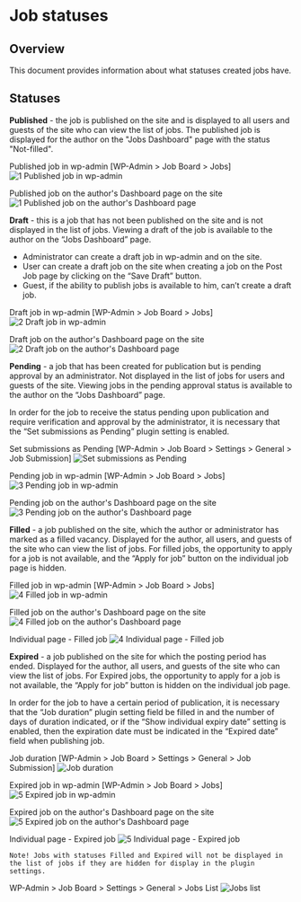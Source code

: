 # Job statuses

## Overview
This document provides information about what statuses created jobs have.

## Statuses

**Published** - the job is published on the site and is displayed to all users and guests of the site who can view the list of jobs. The published job is displayed for the author on the "Jobs Dashboard" page with the status "Not-filled".

Published job in wp-admin [WP-Admin > Job Board > Jobs]
![1  Published job in wp-admin](https://user-images.githubusercontent.com/28895658/227876480-c4c106b6-0e3a-4dde-a786-48111eba56ff.jpg)

Published job on the author's Dashboard page on the site
![1  Published job on the author's Dashboard page](https://user-images.githubusercontent.com/28895658/227877032-349d3467-e9a8-4f1b-9fe2-e020aacfc3a7.jpg)

**Draft** - this is a job that has not been published on the site and is not displayed in the list of jobs. Viewing a draft of the job is available to the author on the “Jobs Dashboard” page.

-	Administrator can create a draft job in wp-admin and on the site.
-	User can create a draft job on the site when creating a job on the Post Job page by clicking on the “Save Draft” button.
-	Guest, if the ability to publish jobs is available to him, can’t create a draft job.

Draft job in wp-admin [WP-Admin > Job Board > Jobs]
![2  Draft job in wp-admin](https://user-images.githubusercontent.com/28895658/227878041-6e6087fc-7315-45ac-897e-59510cb07ede.jpg)

Draft job on the author's Dashboard page on the site
![2  Draft job on the author's Dashboard page](https://user-images.githubusercontent.com/28895658/227878164-89d3105a-5495-487c-80a5-e72f83f2fa2e.jpg)

**Pending** - a job that has been created for publication but is pending approval by an administrator. Not displayed in the list of jobs for users and guests of the site. Viewing jobs in the pending approval status is available to the author on the “Jobs Dashboard” page.

In order for the job to receive the status pending upon publication and require verification and approval by the administrator, it is necessary that the “Set submissions as Pending” plugin setting is enabled.

Set submissions as Pending [WP-Admin > Job Board > Settings > General > Job Submission]
![Set submissions as Pending](https://user-images.githubusercontent.com/28895658/227878738-da534cd1-2c4f-4841-af01-b6eef5a0f28d.jpg)

Pending job in wp-admin [WP-Admin > Job Board > Jobs]
![3  Pending job in wp-admin](https://user-images.githubusercontent.com/28895658/227879094-c1d664d2-668b-4a3f-bf48-f09e87d3a7c6.jpg)

Pending job on the author's Dashboard page on the site
![3  Pending job on the author's Dashboard page](https://user-images.githubusercontent.com/28895658/227879332-99fb03cd-e096-4483-be82-14696316da41.jpg)

**Filled** - a job published on the site, which the author or administrator has marked as a filled vacancy. Displayed for the author, all users, and guests of the site who can view the list of jobs. For filled jobs, the opportunity to apply for a job is not available, and the “Apply for job” button on the individual job page is hidden.

Filled job in wp-admin [WP-Admin > Job Board > Jobs]
![4  Filled job in wp-admin](https://user-images.githubusercontent.com/28895658/227879591-22926d2e-fa1c-4e8d-a1ae-68ddd9ed72ae.jpg)

Filled job on the author's Dashboard page on the site
![4  Filled job on the author's Dashboard page](https://user-images.githubusercontent.com/28895658/227879737-c361dd19-973d-49da-99e3-9fbaa9e95de1.jpg)

Individual page - Filled job
![4  Individual page - Filled job](https://user-images.githubusercontent.com/28895658/227879915-e8a6c36a-07a4-41b3-9991-aa4a5113bff8.jpg)

**Expired** - a job published on the site for which the posting period has ended. Displayed for the author, all users, and guests of the site who can view the list of jobs. For Expired jobs, the opportunity to apply for a job is not available, the “Apply for job” button is hidden on the individual job page.

In order for the job to have a certain period of publication, it is necessary that the “Job duration” plugin setting field be filled in and the number of days of duration indicated, or if the “Show individual expiry date” setting is enabled, then the expiration date must be indicated in the “Expired date” field when publishing job.

Job duration [WP-Admin > Job Board > Settings > General > Job Submission]
![Job duration](https://user-images.githubusercontent.com/28895658/227880438-7da24f3e-d352-4f90-aa51-f891a0dc0d40.jpg)

Expired job in wp-admin [WP-Admin > Job Board > Jobs]
![5  Expired job in wp-admin](https://user-images.githubusercontent.com/28895658/227881589-5a16c2ca-2f72-46d6-bf98-078655d269af.jpg)

Expired job on the author's Dashboard page on the site
![5  Expired job on the author's Dashboard page](https://user-images.githubusercontent.com/28895658/227881739-784e0be0-994d-413b-9aeb-569a91a8aa80.jpg)

Individual page - Expired job
![5  Individual page - Expired job](https://user-images.githubusercontent.com/28895658/227881968-8a4fcfa7-9aa6-4f06-8bc4-2b161e927c5a.jpg)

`Note! Jobs with statuses Filled and Expired will not be displayed in the list of jobs if they are hidden for display in the plugin settings.`

WP-Admin > Job Board > Settings > General > Jobs List
![Jobs list](https://user-images.githubusercontent.com/28895658/227888684-774bf009-17a9-4165-b61b-693e954d783f.jpg)




